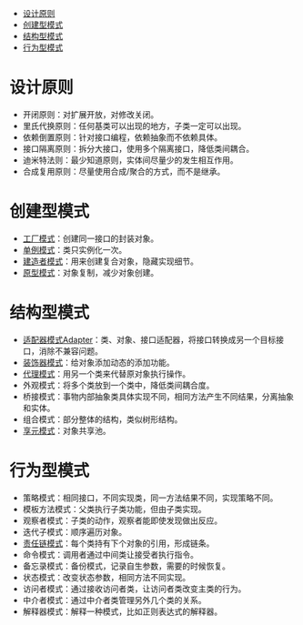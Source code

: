 <!-- TOC -->

- [设计原则](#%E8%AE%BE%E8%AE%A1%E5%8E%9F%E5%88%99)
- [创建型模式](#%E5%88%9B%E5%BB%BA%E5%9E%8B%E6%A8%A1%E5%BC%8F)
- [结构型模式](#%E7%BB%93%E6%9E%84%E5%9E%8B%E6%A8%A1%E5%BC%8F)
- [行为型模式](#%E8%A1%8C%E4%B8%BA%E5%9E%8B%E6%A8%A1%E5%BC%8F)

<!-- /TOC -->

# 设计原则
+ 开闭原则：对扩展开放，对修改关闭。
+ 里氏代换原则：任何基类可以出现的地方，子类一定可以出现。
+ 依赖倒置原则：针对接口编程，依赖抽象而不依赖具体。
+ 接口隔离原则：拆分大接口，使用多个隔离接口，降低类间耦合。
+ 迪米特法则：最少知道原则，实体间尽量少的发生相互作用。
+ 合成复用原则：尽量使用合成/聚合的方式，而不是继承。

# 创建型模式
+ [工厂模式](Factory.md)：创建同一接口的封装对象。
+ [单例模式](Singleton.md)：类只实例化一次。
+ [建造者模式](Builder.md)：用来创建复合对象，隐藏实现细节。
+ [原型模式](Prototype.md)：对象复制，减少对象创建。

# 结构型模式
+ [适配器模式Adapter](Adapter.md)：类、对象、接口适配器，将接口转换成另一个目标接口，消除不兼容问题。
+ [装饰器模式](Decorator.md)：给对象添加动态的添加功能。
+ [代理模式](Proxy.md)：用另一个类来代替原对象执行操作。
+ 外观模式：将多个类放到一个类中，降低类间耦合度。
+ 桥接模式：事物内部抽象类具体实现不同，相同方法产生不同结果，分离抽象和实体。
+ 组合模式：部分整体的结构，类似树形结构。
+ [享元模式](Flyweight.md)：对象共享池。

# 行为型模式
+ 策略模式：相同接口，不同实现类，同一方法结果不同，实现策略不同。
+ 模板方法模式：父类执行子类功能，但由子类实现。
+ 观察者模式：子类的动作，观察者能即使发现做出反应。
+ 迭代子模式：顺序遍历对象。
+ [责任链模式](Chain.md)：每个类持有下个对象的引用，形成链条。
+ 命令模式：调用者通过中间类让接受者执行指令。
+ 备忘录模式：备份模式，记录自生参数，需要的时候恢复。
+ 状态模式：改变状态参数，相同方法不同实现。
+ 访问者模式：通过接收访问者类，让访问者类改变主类的行为。
+ 中介者模式：通过中介者类管理另外几个类的关系。
+ 解释器模式：解释一种模式，比如正则表达式的解释器。
